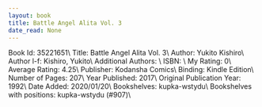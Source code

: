 ```yaml
---
layout: book
title: Battle Angel Alita Vol. 3
date_read: None
---
```


Book Id: 35221651\ 
Title: Battle Angel Alita Vol. 3\ 
Author: Yukito Kishiro\ 
Author l-f: Kishiro, Yukito\ 
Additional Authors: \ 
ISBN: \ 
My Rating: 0\ 
Average Rating: 4.25\ 
Publisher: Kodansha Comics\ 
Binding: Kindle Edition\ 
Number of Pages: 207\ 
Year Published: 2017\ 
Original Publication Year: 1992\ 
Date Added: 2020/01/20\ 
Bookshelves: kupka-wstydu\ 
Bookshelves with positions: kupka-wstydu (#907)\ 

